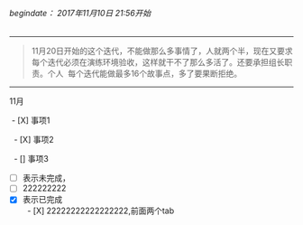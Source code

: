 ###### begindate： 2017年11月10日 21:56开始
----------
 > 11月20日开始的这个迭代，不能做那么多事情了，人就两个半，现在又要求每个迭代必须在演练环境验收，这样就干不了那么多活了。还要承担组长职责。个人
  每个迭代能做最多16个故事点，多了要果断拒绝。

----
11月

  
  - [X] 事项1
  
   - [X] 事项2
   
   - [] 事项3
   
   
   - [ ] 表示未完成， 
   - [ ] 222222222
   - [X] 表示已完成   
      - [X] 22222222222222222,前面两个tab  
